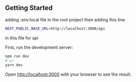 

## Getting Started


adding .env.local file in the root project
then adding  this line
```bash
NEXT_PUBLIC_BASE_URL=http://localhost:3000/api

```
in this file for api 


First, run the development server:

```bash
npm run dev
# or
yarn dev
```

Open [http://localhost:3000](http://localhost:3000) with your browser to see the result.


